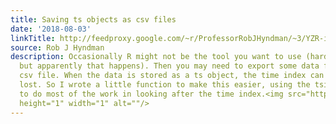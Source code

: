 ```yaml
---
title: Saving ts objects as csv files
date: '2018-08-03'
linkTitle: http://feedproxy.google.com/~r/ProfessorRobJHyndman/~3/YZR-ipjg2sw/
source: Rob J Hyndman
description: Occasionally R might not be the tool you want to use (hard to believe,
  but apparently that happens). Then you may need to export some data from R via a
  csv file. When the data is stored as a ts object, the time index can easily get
  lost. So I wrote a little function to make this easier, using the tsibble package
  to do most of the work in looking after the time index.<img src="http://feeds.feedburner.com/~r/ProfessorRobJHyndman/~4/YZR-ipjg2sw"
  height="1" width="1" alt=""/>
---
```

